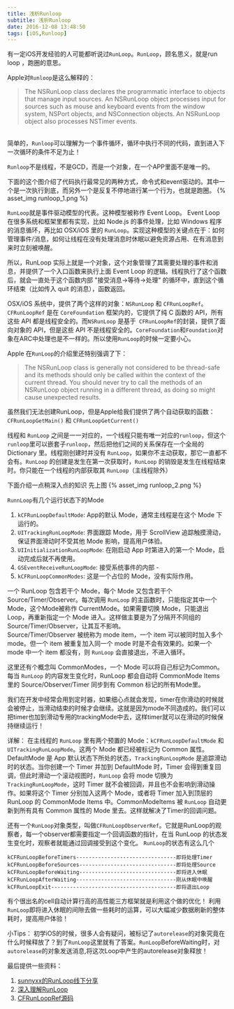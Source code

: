 ```yaml
---
title: 浅析Runloop
subtitle: 浅析Runloop
date: 2016-12-08 13:48:50
tags: [iOS,Runloop]
---
```


有一定iOS开发经验的人可能都听说过`RunLoop`。`RunLoop`，顾名思义，就是run loop ，跑圈的意思。

Apple对`Runloop`是这么解释的：

>  The NSRunLoop class declares the programmatic interface to objects that manage input sources. An NSRunLoop object processes input for sources such as mouse and keyboard events from the window system, NSPort objects, and NSConnection objects. An NSRunLoop object also processes NSTimer events.

​	 
简单的，`Runloop`可以理解为一个事件循环，循环中执行不同的代码，直到进入下一次循环的条件不足为止！

`Runloop`不是线程，不是GCD，而是一个对象，在一个APP里面不是唯一的。<!--more -->

下面的这个图介绍了代码执行最常见的两种方式，命令式和event驱动的。其中一个是一次执行到底，而另外一个是反复不停地进行某一个行为，也就是跑圈。
{% asset_img runloop_1.png %}


`RunLoop`就是事件驱动模型的代表。这种模型被称作 Event Loop。 Event Loop 在很多系统和框架里都有实现，比如 Node.js 的事件处理，比如 Windows 程序的消息循环，再比如 OSX/iOS 里的 `RunLoop`。实现这种模型的关键点在于：如何管理事件/消息，如何让线程在没有处理消息时休眠以避免资源占用、在有消息到来时立刻被唤醒。

所以，RunLoop 实际上就是一个对象，这个对象管理了其需要处理的事件和消息，并提供了一个入口函数来执行上面 Event Loop 的逻辑。线程执行了这个函数后，就会一直处于这个函数内部 "接受消息-&gt;等待-&gt;处理" 的循环中，直到这个循环结束（比如传入 quit 的消息），函数返回。

OSX/iOS 系统中，提供了两个这样的对象：`NSRunLoop` 和 `CFRunLoopRef`。
`CFRunLoopRef` 是在 `CoreFoundation` 框架内的，它提供了纯 C 函数的 API，所有这些 API 都是线程安全的。而`NSRunLoop` 是基于` CFRunLoopRef`的封装，提供了面向对象的 API，但是这些 API 不是线程安全的。`CoreFoundation`和`Foundation`对象在ARC中处理也是不一样的。所以使用`RunLoop`的时候一定要小心。

Apple 在`RunLoop`的介绍里还特别强调了下：

> The NSRunLoop class is generally not considered to be thread-safe and its methods should only be called within the context of the current thread. You should never try to call the methods of an NSRunLoop object running in a different thread, as doing so might cause unexpected results.

虽然我们无法创建RunLoop，但是Apple给我们提供了两个自动获取的函数：`CFRunLoopGetMain()` 和 `CFRunLoopGetCurrent()`

线程和 `RunLoop` 之间是一一对应的，一个线程只能有唯一对应的`runloop`，但这个`runloop`里可以嵌套子`runloop`，然后把他们之间的关系保存在一个全局的 Dictionary 里。线程刚创建时并没有 `RunLoop`，如果你不主动获取，那它一直都不会有。`RunLoop` 的创建是发生在第一次获取时，`RunLoop` 的销毁是发生在线程结束时。你只能在一个线程的内部获取其 `RunLoop`（主线程除外）

下面介绍一点稍深入点的知识
先上图
{% asset_img runloop_2.png %}



`RunnLoop`有几个运行状态下的Mode

1. `kCFRunLoopDefaultMode`: App的默认 Mode，通常主线程是在这个 Mode 下运行的。
2. `UITrackingRunLoopMode`: 界面跟踪 Mode，用于 ScrollView 追踪触摸滑动，保证界面滑动时不受其他 Mode 影响，提高用户体验。
3. `UIInitializationRunLoopMode`: 在刚启动 App 时第进入的第一个 Mode，启动完成后就不再使用。
4. `GSEventReceiveRunLoopMode`: 接受系统事件的内部 - 
5. `kCFRunLoopCommonModes`: 这是一个占位的 Mode，没有实际作用。



一个 RunLoop 包含若干个 Mode，每个 Mode 又包含若干个 Source/Timer/Observer。每次调用 `RunLoop` 的主函数时，只能指定其中一个 Mode，这个Mode被称作 CurrentMode。如果需要切换 Mode，只能退出 Loop，再重新指定一个 Mode 进入。这样做主要是为了分隔开不同组的 Source/Timer/Observer，让其互不影响。
​		
Source/Timer/Observer 被统称为 mode item，一个 item 可以被同时加入多个 mode。但一个 item 被重复加入同一个 mode 时是不会有效果的。如果一个 mode 中一个 item 都没有，则 `RunLoop` 会直接退出，不进入循环。

这里还有个概念叫 CommonModes，一个 Mode 可以将自己标记为Common。每当 `RunLoop` 的内容发生变化时，RunLoop 都会自动将 CommonMode Items 里的 Source/Observer/Timer 同步到有 Common  标记的所有Mode里。

我们在开发中经常会用到定时器，如果细心点就会发现，timer在你滑动的时候就会被停止，当滑动结束的时候才会继续。这就是因为mode不同造成的。我们可以把timer也加到滑动专用的trackingMode中去，这样timer就可以在滑动的时候保持继续运行！

详解：
在主线程的 `RunLoop` 里有两个预置的 Mode：`kCFRunLoopDefaultMode` 和 `UITrackingRunLoopMode`。这两个 Mode 都已经被标记为 Common 属性。DefaultMode 是 App 默认状态下所处的状态，`TrackingRunLoopMode` 是追踪滑动时的状态。当你创建一个 Timer 并加到 DefaultMode 时，Timer 会得到重复回调，但此时滑动一个滚动视图时，`RunLoop` 会将 mode 切换为 `TrackingRunLoopMode`，这时 Timer 就不会被回调，并且也不会影响到滑动操作。如果将这个 Timer 分别加入这两个 Mode，或者将 Timer 加入到顶层的 RunLoop 的 CommonMode Items 中。CommonModeItems 被 `RunLoop` 自动更新到所有具有 Common 属性的 Mode 里去。这样就解决了Timer的回调问题。

还有一个`RunLoop`对象类型，叫做`CFRunLoopObserverRef`。它就是RunLoop的观察者，每一个observer都需要指定一个回调函数的指针，在当 RunLoop 的状态发生变化时，观察者就能通过回调接受到这个变化。
`RunLoop`的状态有这么几个
```kCFRunLoopEntry---------------------------------------即将进入Loop
kCFRunLoopBeforeTimers--------------------------------即将处理Timer
kCFRunLoopBeforeSources-------------------------------即将处理Source
kCFRunLoopBeforeWaiting-------------------------------即将进入休眠
kCFRunLoopAfterWaiting--------------------------------刚从休眠中唤醒
kCFRunLoopExit----------------------------------------即将退出Loop
```

有个很出名的cell自动计算行高的高性能三方框架就是利用这个做的优化！ 利用`RunLoop`即将进入休眠的间隙去做一些耗时的运算，可以大幅减少数据刷新的整体耗时，提高用户体验！

小Tips：
初学iOS的时候，很多人会有疑问，被标记了`autorelease`的对象究竟在什么时候释放了？到了`RunLoop`这里就有了答案。`RunLoop`BeforeWaiting时，对`autorelease`的对象发送消息,将这次Loop中产生的autorelease对象释放！

最后提供一些资料：
1. [sunnyxx的RunLoop线下分享](http://v.youku.com/v_show/id_XODgxODkzODI0.html)
2. [深入理解RunLoop](http://blog.ibireme.com/2015/05/18/runloop/) 
3. [CFRunLoopRef源码](https://opensource.apple.com/tarballs/CF/)



